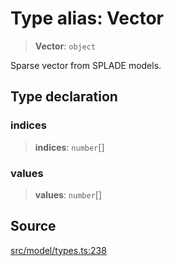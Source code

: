 # Type alias: Vector

> **Vector**: `object`

Sparse vector from SPLADE models.

## Type declaration

### indices

> **indices**: `number`[]

### values

> **values**: `number`[]

## Source

[src/model/types.ts:238](https://github.com/dexaai/llm-tools/blob/2a387dc/src/model/types.ts#L238)
